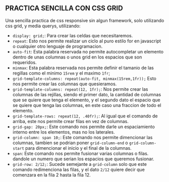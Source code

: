 ## PRACTICA SENCILLA CON CSS GRID
Una sencilla practica de css responsive sin algun framework, solo utilizando css grid, y media querys, utilizando:
* `display: grid;`: Para crear las celdas que necesitaremos.
* `repeat`: Esto nos permite realizar un ciclo al puro estilo for en javascript o cualquier otro lenguaje de programacion.
* `auto-fit`: Esta palabra reservada no permite autocompletar un elemento dentro de unas columnas o unos grid en los espacios que son requeridos.
* `minmax`: Esta palabra reservada nos permite definir el tamanio de las regillas como el minimo `15rem` y el maximo `1fr`;
* `grid-template-columns: repeat(auto-fit, minmax(15rem,1fr));` Esto nos permite crear las columnas que quesieramos.
* `grid-template-columns: repeat(12, 1fr);`: Nos permite crear las columnas de las rejillas, siendo el primer dato, la cantidad de columnas que se quiere que tenga el elemento, y el segundo dato el espacio que se quiere que tenga las columnas, en este caso una fraccion de todo el elemento.
* `grid-template-rows: repeat(12, .40fr);`: Al igual que el comando de arriba, este nos permite crear filas en vez de columnas.
* `grid-gap: 20px;`: Este comando nos permite darle un espaciamiento interno entre los elementos, mas no los laterales.
* `grid-column: span 10;`: Este comando nos permite dimencionar las columnas, tambien se podrian poner `grid-column-end` o `grid-column-start` para dimencionar el inicio y el final de la columnas.
* `span`: Este comando nos permite fusionar varias columnas o filas. dandole un numero que serian los espacios que queremos fusionar.  
* `grid-row: 2/12;`: Sucede semejante a `grid-column` solo que este comando redimenciona las filas, y el dato `2/12` quiere decir que comenzara en la fila 2 hasta la fila 12.
